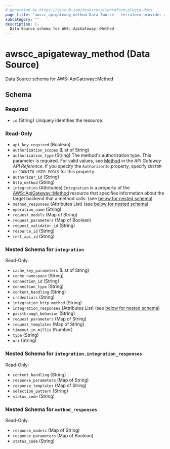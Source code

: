 ```yaml
---
# generated by https://github.com/hashicorp/terraform-plugin-docs
page_title: "awscc_apigateway_method Data Source - terraform-provider-awscc"
subcategory: ""
description: |-
  Data Source schema for AWS::ApiGateway::Method
---
```


# awscc_apigateway_method (Data Source)

Data Source schema for AWS::ApiGateway::Method



<!-- schema generated by tfplugindocs -->
## Schema

### Required

- `id` (String) Uniquely identifies the resource.

### Read-Only

- `api_key_required` (Boolean)
- `authorization_scopes` (List of String)
- `authorization_type` (String) The method's authorization type. This parameter is required. For valid values, see [Method](https://docs.aws.amazon.com/apigateway/latest/api/API_Method.html) in the *API Gateway API Reference*.
  If you specify the ``AuthorizerId`` property, specify ``CUSTOM`` or ``COGNITO_USER_POOLS`` for this property.
- `authorizer_id` (String)
- `http_method` (String)
- `integration` (Attributes) ``Integration`` is a property of the [AWS::ApiGateway::Method](https://docs.aws.amazon.com/AWSCloudFormation/latest/UserGuide/aws-resource-apigateway-method.html) resource that specifies information about the target backend that a method calls. (see [below for nested schema](#nestedatt--integration))
- `method_responses` (Attributes List) (see [below for nested schema](#nestedatt--method_responses))
- `operation_name` (String)
- `request_models` (Map of String)
- `request_parameters` (Map of Boolean)
- `request_validator_id` (String)
- `resource_id` (String)
- `rest_api_id` (String)

<a id="nestedatt--integration"></a>
### Nested Schema for `integration`

Read-Only:

- `cache_key_parameters` (List of String)
- `cache_namespace` (String)
- `connection_id` (String)
- `connection_type` (String)
- `content_handling` (String)
- `credentials` (String)
- `integration_http_method` (String)
- `integration_responses` (Attributes List) (see [below for nested schema](#nestedatt--integration--integration_responses))
- `passthrough_behavior` (String)
- `request_parameters` (Map of String)
- `request_templates` (Map of String)
- `timeout_in_millis` (Number)
- `type` (String)
- `uri` (String)

<a id="nestedatt--integration--integration_responses"></a>
### Nested Schema for `integration.integration_responses`

Read-Only:

- `content_handling` (String)
- `response_parameters` (Map of String)
- `response_templates` (Map of String)
- `selection_pattern` (String)
- `status_code` (String)



<a id="nestedatt--method_responses"></a>
### Nested Schema for `method_responses`

Read-Only:

- `response_models` (Map of String)
- `response_parameters` (Map of Boolean)
- `status_code` (String)
